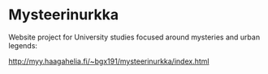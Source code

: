 # Mysteerinurkka
Website project for University studies focused around mysteries and urban legends:

http://myy.haagahelia.fi/~bgx191/mysteerinurkka/index.html
